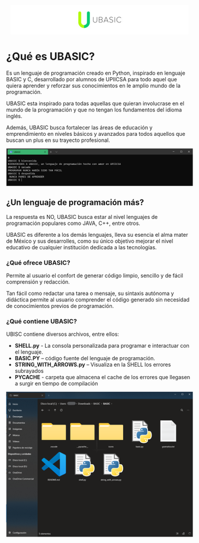 <div align="center"> 
  <img src="icons/logo_size.jpg" with="200%">
</div>

# ¿Qué es UBASIC?
<div text-align: justify>
Es un lenguaje de programación creado en Python, inspirado en lenguaje BASIC y C, desarrollado por alumnos de UPIICSA para todo aquel que quiera aprender y reforzar sus conocimientos en le amplio mundo de la programación.

UBASIC esta inspirado para todas aquellas que quieran involucrase en el mundo de la programación y que no tengan los fundamentos del idioma inglés.

Además, UBASIC busca fortalecer las áreas de educación y emprendimiento en niveles básicos y avanzados para todos aquellos que buscan un plus en su trayecto profesional.

</div>
<div align="center"> 
  <img src="icons/1.png">
</div>

## ¿Un lenguaje de programación más?

<div text-align: justify>
<p>
La respuesta es NO, UBASIC busca estar al nivel lenguajes de programación populares como JAVA, C++, entre otros. 

UBASIC es diferente a los demás lenguajes, lleva su esencia el alma mater de México y sus desarrolles, como su único objetivo mejorar el nivel educativo de cualquier institución dedicada a las tecnologías.
</p>
</div>

### ¿Qué ofrece UBASIC?
<div text-align: justify>
<p>
Permite al usuario el confort de generar código limpio, sencillo y de fácil comprensión y redacción.

Tan fácil como redactar una tarea o mensaje, su sintaxis autónoma y didáctica permite al usuario comprender el código generado sin necesidad de conocimientos previos de programación.
</p>
</div>

### ¿Qué contiene UBASIC?
UBISC contiene diversos archivos, entre ellos:
- **SHELL.py** - La consola personalizada para programar e interactuar con el lenguaje.
- **BASIC.PY** – código fuente del lenguaje de programación.
- **STRING_WITH_ARROWS.py** – Visualiza en la SHELL los errores subrayados
- **__PYCACHE__** - carpeta que almacena el cache de los errores que llegasen a surgir en tiempo de compilación

</div>
<div align="center"> 
  <img src="icons/2.png">
</div>
